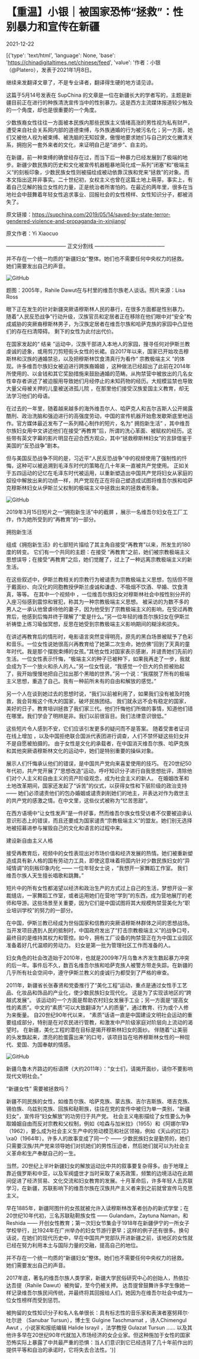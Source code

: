 # 【重温】小银｜被国家恐怖“拯救”：性别暴力和宣传在新疆

2021-12-22

[{'type': 'text/html', 'language': None, 'base': 'https://chinadigitaltimes.net/chinese/feed', 'value': '作者：小银（@Platero），发表于2021年1月8日。

继续来发翻译文章了，不是专业译者，翻译得生硬的地方请见谅。

这篇于5月14号发表在 SupChina 的文章是一位在新疆长大的学者写的，主题是新疆目前正在进行的种族清洗宣传当中的性别暴力。这是西方主流媒体报道较少触及的一个角度，却也是很重要的一个角度。

少数族裔女性往往一方面被本民族内那些民族主义情绪高涨的男性视为私有财产，遭受来自社会关系网内部的道德束缚，与外族通婚的行为被污名化；另一方面，她们又被他人视为被束缚、被洗脑的无知奴隶，傲慢地要求她们与自己的文化撇清关系，拥抱另一套外来者的文化，来证明自己是“进步”、自主的。

在新疆，前一种束缚的确曾经存在过，而当下后一种暴力已经发展到了极端的地步。新疆少数民族的历史和文化被宣传机器粗暴地简化成一系列”闭塞“和”极端主义“的刻板印象，少数民族女性则被描绘成被动依靠汉族和党来“拯救”的对象。而本文指出这并非事实。二十世纪初，女权主义也曾在这篇土地上萌芽。事实上，有着自己见解的独立女性的力量，正是统治者所害怕的。在最近的两年里，很多在当地社会中鼓舞着年轻女性追求事业、回报社会的女性榜样、女性知识分子，都被消失了。

原文链接：https://supchina.com/2019/05/14/saved-by-state-terror-gendered-violence-and-propaganda-in-xinjiang/

原文作者：Yi Xiaocuo

&#8212;&#8212;&#8212;&#8212;&#8212;&#8212;&#8212;&#8212;&#8212;&#8212;&#8212;&#8211; 正文分割线 &#8212;&#8212;&#8212;&#8212;&#8212;&#8212;&#8212;&#8212;&#8212;&#8212;&#8212;&#8212;&#8212;&#8211;

并不存在一个统一均质的“新疆妇女”整体。她们也不需要任何中央权力的拯救。 她们需要发出自己的声音。

![GitHub](https://chinadigitaltimes.net/chinese/files/2021/12/post-674912-61c330eb135c5.)

题图：2005年，Rahile Dawut在与村里的维吾尔族老人谈话。照片来源：Lisa Ross

眼下正在发生的针对新疆突厥语穆斯林人民的暴行，在很多方面都是性别暴力。 随着“人民反恐战争”行动升级，汉族官员和定居者正在移除在他们眼中对“安全”构成威胁的突厥裔穆斯林男子，为汉族定居者在维吾尔族和哈萨克族的家园中凸显他们的存在扫清障碍。 剩下的女性为此付出代价。

在国家发起的“ 结亲 ”运动中，汉族干部进入本地人的家园，搜寻任何对伊斯兰教虔诚的迹象，或用剪刀剪短街头女性的长裙。自2017年以来，国家已开始攻击穆斯林和汉族的通婚禁忌，以及把穆斯林饮食清真行为看作“ 宗教极端主义 ”的体现。许多维吾尔族妇女被迫进行跨族裔婚姻 ，这种做法已经超出了此前在2014年所使用的、以金钱和其它奖励措施来鼓励通婚的范畴。从拘禁营中被放出的几名女性幸存者讲述了被迫服用导致她们月经停止的未知药物的经历。大规模监禁也导致大量父母被关押的儿童被送进孤儿院 ，在那里他们接受汉族爱国主义教育，却无法学习他们的母语。

在过去的一年里，随着越来越多的海外维吾尔人、哈萨克人和吉尔吉斯人公开揭露酷刑、政治洗脑和强迫进行的高强度劳动，中国的宣传机器开始愈发歇斯底里地运作。官方媒体最近发布了一系列精心制作的短片，名为“ 拥抱新生活” ，其中维吾尔族妇女用中文讲述他们在接受“再教育”后，所谓的洗心革面、被赋权的经历。这些带有英文字幕的影片明显在迎合西方观众，其中“拯救穆斯林妇女”的言辞借鉴于美国的“反恐战争”剧本。

但与美国反恐战争不同的是，习近平“人民反恐战争”中的视频使用了强制性的忏悔，这种可以被追溯到毛泽东时代的策略在几十年来一直被共产党使用。 正如关于五四运动的记忆在毛泽东时代被运用，以重新塑造出中国共产党将妇女从家庭的奴役中解放出来的功绩一样，共产党现在正在将自己塑造成试图将维吾尔族和哈萨克穆斯林妇女从伊斯兰父权制的极端主义中拯救出来的拯救者形象。

![GitHub](https://chinadigitaltimes.net/chinese/files/2021/12/post-674912-61c330ec4a500.)

2019年3月15日短片之一“拥抱新生活”中的截屏 ，展示一名维吾尔妇女在工厂工作，作为她所受到的“再教育”的一部分。

拥抱新生活

组成《拥抱新生活》的七部短片描绘了其主角自接受“再教育”以来，所发生的180度的转变。 它们有一个共同的主题：在接受 “再教育”之前，她们被宗教极端主义思想误导；在接受“再教育”之后，她们觉醒了，过上了一种远离宗教极端主义的新生活。

在这些叙述中，伊斯兰教相关的宗教行为被谴责为宗教极端主义思想，包括但不限于戴面纱、向汉化的同胞教授伊斯兰虔诚和谦虚、不吸烟不饮酒、早婚、饮食清真，等等。 在其中一个视频中 ，一位维吾尔族妇女对穆斯林社会中按性别分开的入座习俗感到震惊和冒犯，称其为一种宗教极端主义思想。 被采访的为数不多的男人之一承认他曾虐待他的妻子，因为他受到了宗教极端主义的影响，在受过再教育后，他感到后悔并终于理解了“爱是什么。”另一位年轻的维吾尔族妇女在伊斯兰祈祷垫上练习瑜伽冥想，反思在她受到宗教极端主义影响期间的糊涂和损失。

在讲述再教育后的情形时，电影语言突然变得明亮，原先的黑白场景被赋予了色彩和音乐。一位女性说她很高兴再教育给了她第二次生命，她仿佛“回到了天真的童年时代。我是那个摆脱束缚的女孩。”其他女性对国家表示感谢，并谴责她们先前的生活。一位女性表示忏悔，“极端主义的种子已被种下，如果我再走了一步，我就会成为下一个放火和杀人的人。”另一位女性说，“我感觉一个巨大的负担被抬起了，我开始慢慢地把自己拉出那个黑暗的世界。”另一个说：“我摆脱了所有的极端主义思想，重造了自己。我有一种前所未有的自由和解放的感觉。”

另一个人在谈到她过去的思想时说，“我们以前被利用了，如果我们没有被及时挽救，我会背叛这个伟大的国家，破坏民族团结。 我们就永远不会有稳定的国家，美好的日子。教育培训拯救了我们家三代。他们忏悔他们所做的事情，知道他们错在哪里。我们学会了明辨是非。我们以前很盲目。我们法律意识很低。”

这些短片令人感到不安，它们应该引发更多的疑问而不是答案。 随着受害者证词在线上增加 ，以及中国拒绝联合国派代表团进行调查，人们不禁怀疑这些妇女并不是自愿被拍摄的。 由于女性是文化的承载者，在中国消灭维吾尔族、哈萨克族和其他突厥语穆斯林文化的运动中，她们是特别重要的操纵对象。

展示人们忏悔承认他们的错误，是中国共产党向来喜爱使用的技巧。 在20世纪50年代初，共产党开展了“思想改造”运动，呼吁知识分子进行自我思想批评，清除他们对个人主义和自由主义的资产阶级观念，成为社会主义的新人。 在婚姻改革和土地改革期间，国家还发起了“诉苦”的仪式，以获得女性和下层阶级的政治支持 —— 她们必须谴责他们的包办婚姻或谴责剥削她们的地主，并表达对作为救世主的共产党的感激之情。在中文里，这些仪式被称为“忆苦思甜”。

在西方语境中“让女性发声”是一件好事，然而维吾尔族女性受访者不仅要被迫承认意识形态上的错误，而且还要成为国家谴责“宗教极端主义”的盟友。她们别无选择地被招募进参与摧毁自己的文化和语言的过程中来。

建设新自由主义人格

接受再教育后，视频中的女性表现出对市场价值和经济发展的热情。她们被重新塑造成具有新人格的国有劳动力工具，即使这意味着将国内针对少数民族妇女的“异域情调”的刻板印象内化 —— 一位年轻女士说 ，“我想开一家舞蹈工作室。 我们维吾尔族人天生擅长唱歌和跳舞。”

短片中的所有女性都渴望以经济和政治生产的方式过上自己的生活，梦想开设一家裁缝店，一家舞蹈工作室，或者运用她们在营地“学到”的东西，成为营地展厅的老师和导游。这些场景至关重要，因为它们是中国试图将其大规模拘禁营美化为“职业培训学校”的努力的一部分。

在中国，伊斯兰教已经成为世俗国家和信教的突厥语穆斯林群体之间的思想战场。当开发项目遇到人民的抵制时，中国政府发出了“打击宗教极端主义”的战争口号，最终目的是维持其权力和管控。如今，拥有工厂设备的拘禁营正在为中国工业园区准备着好几代温顺的劳动力。 妇女是第一批为管理社区工作而准备的人。

妇女角色的社会改造始于2010年，也就是2009年7月乌鲁木齐发生数起暴力冲突的后一年。事件后不久，数百名维吾尔族和哈萨克族人被警方带走失踪。在新疆的几乎所有社会空间中，遵守伊斯兰教义的虔诚行为都受到了严格的审查。

2011年，新疆省长张春贤和党委推行了“美化工程”运动，重点是通过女性手工艺品、化妆品和饰品的产业化，使少数民族妇女现代化。 这是为了实现该地区的“跨越式发展”。 该运动的一个方面是帮助农村妇女发展手工业；另一方面是“提高女性的素质”。中文的“素质“可以大致翻译为“人的质量”，通过教育、行为或个人修为来衡量。 自20世纪90年代以来， “素质”话语一直是中国建设文明社会运动的重要组成部分，特别是在对农民进行管教，和激发中产阶级家庭对阶层向上流动的渴望时。 在新疆，美化工程的潜在目标是揭开穆斯林妇女的面纱。 伴随着“让美丽的头发飘起来，漂亮的脸蛋露出来”的口号，该项目旨在培养穆斯林女性的一种现代、爱国、为国奉献的情感。

![GitHub](https://chinadigitaltimes.net/chinese/files/2021/12/post-674912-61c330ed508b3.)

新疆乌鲁木齐路边的标语牌（大约2011年）：“女士们，请揭开面纱，请你不要影响现代文明社会。”

“新疆女性” 需要被拯救吗？

新疆不同民族的女性，如维吾尔族、哈萨克族、蒙古族、吉尔吉斯族、塔吉克族、锡伯族、乌兹别克族、回族和鞑靼族，往往在党的宣传中被归为单一类别，“新疆妇女”，宣传将“妇女解放”的功劳归于共产党。 社会主义电影描绘了女性要么为争取婚姻自由而反对宗教和父权制，例如《哈森与加米拉》（1955）和《阿娜尔罕》（1962），要么成为社会主义生产中的劳动模范和社区领袖，例如《天山的红花》\xa0（1964年）。许多人的故事变成了同一个 —— 少数民族妇女是勤劳的，她们只需要汉族/共产党来领导她们对抗她们的男性压迫者，然后她们就可以为社会主义革命和生产奉献自己的一生。

当然，20世纪上半叶新疆妇女的解放运动比中共的叙事要复杂得多。由于地理上靠近俄罗斯和中亚，以及军阀盛世才当时采取了亲苏政策，频繁的边境活动在此期间促进了经济贸易、文化交流和妇女教育的发展。十月革命后，许多年轻人去苏联学习，在新疆，苏联影响下的维吾尔族在汉族共产主义者来到之前就曾宣传马克思主义。

早在1885年，新疆阿图什的女孩就被允许入读穆斯林改革者创办的新式学堂；在20世纪10年代初，三名苏联鞑靼族女性 —— Gulandam，Zaytuna Naman，和Reshida —— 开创女性教育；第一次妇女节集会于1918年在新疆伊宁的一所女子学校举行，比1924年在广州举办的妇女节游行更早；这样的例子还有很多。换句话说，在她们的现代历史中，早在中国共产党部队开进新疆之前，该地区的女性就已经在努力利用本土与国际力量的交融，提高自己的地位。

并不存在一个统一均质的“新疆妇女”整体。她们也不需要任何中央权力的拯救。 她们需要发出自己的声音。

2017年底，著名的维吾尔族人类学家，新疆大学民俗研究中心的创始人，热依拉·达吾提（Rahile Dawut）被拘留，至今仍被关押。 达吾提曾鼓舞许多学生像她一样记录维吾尔族民间传统，并最终将其回报给人们，她因为在维吾尔社会中成为一位女性榜样而受到惩罚。

被拘留的女性知识分子和名人名单很长：具有标志性的音乐家和表演者塞努拜尔·吐尔逊 （Sanubar Tursun），博士生 Gulgine Taschmamat ，诗人Chimengul Awut ，小说家和报纸编辑 Halide Israyil ，法学教授 Gulazat Tursun &#8230;&#8230; 以及其他许多早在20世纪90年代就加入市场经济的女企业家。但这种施加于女性的国家恐怖实际上暴露了中共最严重的恐惧：当人们意识到它已经违背了几十年前作出的提供平等和自治的承诺时，它将失去合法性。'}]